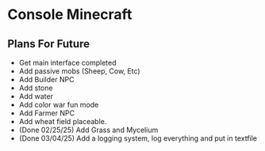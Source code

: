 # Console Minecraft

## Plans For Future
- Get main interface completed
- Add passive mobs (Sheep, Cow, Etc)
- Add Builder NPC
- Add stone
- Add water
- Add color war fun mode
- Add Farmer NPC
- Add wheat field placeable. 
- (Done 02/25/25) Add Grass and Mycelium 
- (Done 03/04/25) Add a logging system, log everything and put in textfile
